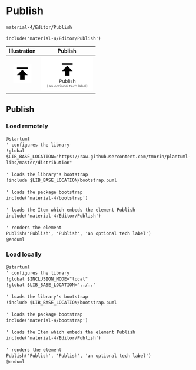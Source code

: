 # Publish


```text
material-4/Editor/Publish
```

```text
include('material-4/Editor/Publish')
```



| Illustration | Publish |
| :---: | :---: |
| ![illustration for Illustration](../../material-4/Editor/Publish.png) | ![illustration for Publish](../../material-4/Editor/Publish.Local.png) |




## Publish

### Load remotely
```plantuml
@startuml
' configures the library
!global $LIB_BASE_LOCATION="https://raw.githubusercontent.com/tmorin/plantuml-libs/master/distribution"

' loads the library's bootstrap
!include $LIB_BASE_LOCATION/bootstrap.puml

' loads the package bootstrap
include('material-4/bootstrap')

' loads the Item which embeds the element Publish
include('material-4/Editor/Publish')

' renders the element
Publish('Publish', 'Publish', 'an optional tech label')
@enduml
```

### Load locally
```plantuml
@startuml
' configures the library
!global $INCLUSION_MODE="local"
!global $LIB_BASE_LOCATION="../.."

' loads the library's bootstrap
!include $LIB_BASE_LOCATION/bootstrap.puml

' loads the package bootstrap
include('material-4/bootstrap')

' loads the Item which embeds the element Publish
include('material-4/Editor/Publish')

' renders the element
Publish('Publish', 'Publish', 'an optional tech label')
@enduml
```


